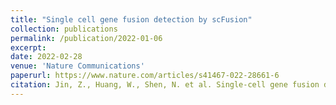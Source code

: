 ```yaml
---
title: "Single cell gene fusion detection by scFusion"
collection: publications
permalink: /publication/2022-01-06
excerpt: 
date: 2022-02-28
venue: 'Nature Communications'
paperurl: https://www.nature.com/articles/s41467-022-28661-6
citation: Jin, Z., Huang, W., Shen, N. et al. Single-cell gene fusion detection by scFusion. Nat Commun 13, 1084 (2022). https://doi.org/10.1038/s41467-022-28661-6
---
```

